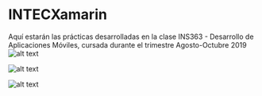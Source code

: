 ﻿# INTECXamarin
Aquí estarán las prácticas desarrolladas en la clase INS363 - Desarrollo de Aplicaciones Móviles, cursada durante el trimestre Agosto-Octubre 2019 
![alt text](https://github.com/JosephRArias/INTECXamarin/tree/master/Screenshots/LoginPage)

![alt text](https://github.com/JosephRArias/INTECXamarin/tree/master/Screenshots/HomePage)

![alt text](https://github.com/JosephRArias/INTECXamarin/tree/master/Screenshots/RegisterPage)


